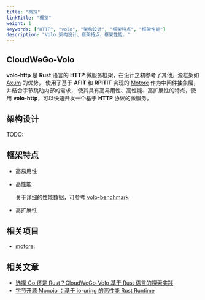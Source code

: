 ```yaml
---
title: "概览"
linkTitle: "概览"
weight: 1
keywords: ["HTTP", "volo", "架构设计", "框架特点", "框架性能"]
description: "Volo 架构设计、框架特点、框架性能。"
---
```


## CloudWeGo-Volo

**volo-http** 是 **Rust** 语言的 **HTTP** 微服务框架，在设计之初参考了其他开源框架如 [Axum](https://github.com/tokio-rs/axum) 的优势，
使用了基于 **AFIT** 和 **RPITIT** 实现的 [Motore](https://github.com/cloudwego/motore) 作为中间件抽象层，并结合字节跳动内部的需求，
使其具有高易用性、高性能、高扩展性的特点，使用 **volo-http**，可以快速开发一个基于 **HTTP** 协议的微服务。

## 架构设计

TODO: 

## 框架特点

- 高易用性

- 高性能
  
  关于详细的性能数据，可参考 [volo-benchmark](https://github.com/cloudwego/volo-benchmark/grpc)

- 高扩展性
    
## 相关项目

- [motore](https://github.com/cloudwego/motore): 

## 相关文章

- [选择 Go 还是 Rust？CloudWeGo-Volo 基于 Rust 语言的探索实践](https://www.cloudwego.io/zh/blog/2022/09/06/%E9%80%89%E6%8B%A9-go-%E8%BF%98%E6%98%AF-rustcloudwego-volo-%E5%9F%BA%E4%BA%8E-rust-%E8%AF%AD%E8%A8%80%E7%9A%84%E6%8E%A2%E7%B4%A2%E5%AE%9E%E8%B7%B5/)
- [字节开源 Monoio ：基于 io-uring 的高性能 Rust Runtime](https://www.cloudwego.io/zh/blog/2023/04/17/%E5%AD%97%E8%8A%82%E5%BC%80%E6%BA%90-monoio-%E5%9F%BA%E4%BA%8E-io-uring-%E7%9A%84%E9%AB%98%E6%80%A7%E8%83%BD-rust-runtime/)